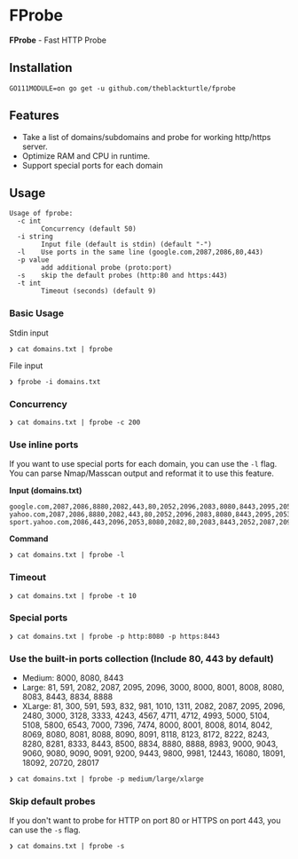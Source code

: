 # FProbe
**FProbe** - Fast HTTP Probe

## Installation
```
GO111MODULE=on go get -u github.com/theblackturtle/fprobe
```

## Features
- Take a list of domains/subdomains and probe for working http/https server.
- Optimize RAM and CPU in runtime.
- Support special ports for each domain
 
## Usage
```
Usage of fprobe:
  -c int
        Concurrency (default 50)
  -i string
        Input file (default is stdin) (default "-")
  -l    Use ports in the same line (google.com,2087,2086,80,443)
  -p value
        add additional probe (proto:port)
  -s    skip the default probes (http:80 and https:443)
  -t int
        Timeout (seconds) (default 9)
```

### Basic Usage
Stdin input
```
❯ cat domains.txt | fprobe
```

File input
```
❯ fprobe -i domains.txt
```

### Concurrency
```
❯ cat domains.txt | fprobe -c 200
```

### Use inline ports
If you want to use special ports for each domain, you can use the `-l` flag. You can parse Nmap/Masscan output and reformat it to use this feature.

**Input (domains.txt)**
```
google.com,2087,2086,8880,2082,443,80,2052,2096,2083,8080,8443,2095,2053
yahoo.com,2087,2086,8880,2082,443,80,2052,2096,2083,8080,8443,2095,2053
sport.yahoo.com,2086,443,2096,2053,8080,2082,80,2083,8443,2052,2087,2095,8880
```

**Command**
```
❯ cat domains.txt | fprobe -l
```

### Timeout
```
❯ cat domains.txt | fprobe -t 10
```

### Special ports
```
❯ cat domains.txt | fprobe -p http:8080 -p https:8443
```

### Use the built-in ports collection (Include 80, 443 by default)
- Medium: 8000, 8080, 8443
- Large: 81, 591, 2082, 2087, 2095, 2096, 3000, 8000, 8001, 8008, 8080, 8083, 8443, 8834, 8888
- XLarge: 81, 300, 591, 593, 832, 981, 1010, 1311, 2082, 2087, 2095, 2096, 2480, 3000, 3128, 3333, 4243, 4567, 4711, 4712, 4993, 5000, 5104, 5108, 5800, 6543, 7000, 7396, 7474, 8000, 8001, 8008, 8014, 8042, 8069, 8080, 8081, 8088, 8090, 8091, 8118, 8123, 8172, 8222, 8243, 8280, 8281, 8333, 8443, 8500, 8834, 8880, 8888, 8983, 9000, 9043, 9060, 9080, 9090, 9091, 9200, 9443, 9800, 9981, 12443, 16080, 18091, 18092, 20720, 28017

```
❯ cat domains.txt | fprobe -p medium/large/xlarge
```

### Skip default probes
If you don't want to probe for HTTP on port 80 or HTTPS on port 443, you can use the `-s` flag.
```
❯ cat domains.txt | fprobe -s
```